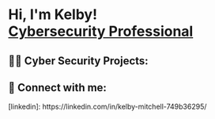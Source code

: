 <h1>Hi, I'm Kelby! <br/> <a href="[https://linkedin.com/in/kelby-mitchell-749b36295/]">Cybersecurity Professional</a>

<h2>👨‍💻 Cyber Security Projects:</h2>

<h2> 🤳 Connect with me:</h2>
[linkedin]: https://linkedin.com/in/kelby-mitchell-749b36295/

